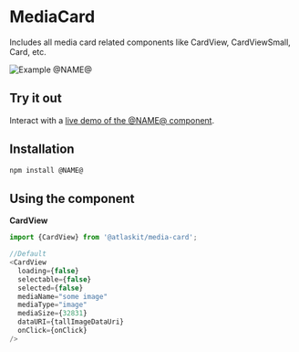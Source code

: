 # MediaCard

Includes all media card related components like CardView, CardViewSmall, Card, etc.

![Example @NAME@](https://bytebucket.org/atlassian/atlaskit/raw/@BITBUCKET_COMMIT@/packages/@NAME@/docs/screencast.gif)

## Try it out

Interact with a [live demo of the @NAME@ component](https://aui-cdn.atlassian.com/atlaskit/stories/@NAME@/@VERSION@/).

## Installation

```sh
npm install @NAME@
```

## Using the component

**CardView**

```javascript
import {CardView} from '@atlaskit/media-card';

//Default
<CardView
  loading={false}
  selectable={false}
  selected={false}
  mediaName="some image"
  mediaType="image"
  mediaSize={32831}
  dataURI={tallImageDataUri}
  onClick={onClick}
/>
```
